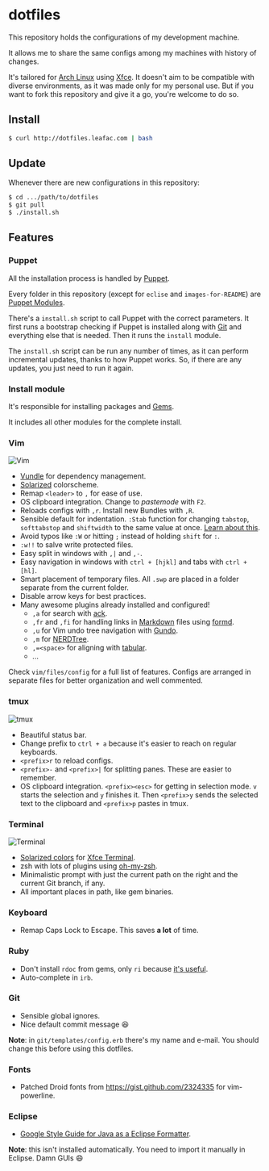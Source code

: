 dotfiles
========

This repository holds the configurations of my development machine.

It allows me to share the same configs among my machines with history of changes.

It's tailored for [Arch Linux][1] using [Xfce][2]. It doesn't aim to be compatible with diverse environments, as it was made only for my personal use. But if you want to fork this repository and give it a go, you're welcome to do so.

Install
-------

```bash
$ curl http://dotfiles.leafac.com | bash
```

Update
------

Whenever there are new configurations in this repository:

```bash
$ cd .../path/to/dotfiles
$ git pull
$ ./install.sh
```

Features
--------

### Puppet

All the installation process is handled by [Puppet][3].

Every folder in this repository (except for `eclise` and `images-for-README`) are [Puppet Modules][4].

There's a `install.sh` script to call Puppet with the correct parameters. It first runs a bootstrap checking if Puppet is installed along with [Git][5] and everything else that is needed. Then it runs the `install` module.

The `install.sh` script can be run any number of times, as it can perform incremental updates, thanks to how Puppet works. So, if there are any updates, you just need to run it again.

### Install module

It's responsible for installing packages and [Gems][6].

It includes all other modules for the complete install.

### Vim

![Vim][7]

* [Vundle][8] for dependency management.
* [Solarized][9] colorscheme.
* Remap `<leader>` to `,` for ease of use.
* OS clipboard integration. Change to _pastemode_ with `F2`.
* Reloads configs with `,r`. Install new Bundles with `,R`.
* Sensible default for indentation. `:Stab` function for changing `tabstop`, `softtabstop` and `shiftwidth` to the same value at once. [Learn about this][10].
* Avoid typos like `:W` or hitting `;` instead of holding `shift` for `:`.
* `:w!!` to salve write protected files.
* Easy split in windows with `,|` and `,-`.
* Easy navigation in windows with `ctrl + [hjkl]` and tabs with `ctrl + [hl]`.
* Smart placement of temporary files. All `.swp` are placed in a folder separate from the current folder.
* Disable arrow keys for best practices.
* Many awesome plugins already installed and configured!
    * `,a` for search with [ack][11].
    * `,fr` and `,fi` for handling links in [Markdown][12] files using [formd][13].
    * `,u` for Vim undo tree navigation with [Gundo][14].
    * `,m` for [NERDTree][15].
    * `,=<space>` for aligning with [tabular][16].
    * ...

Check `vim/files/config` for a full list of features. Configs are arranged in separate files for better organization and well commented.

### tmux

![tmux][17]

* Beautiful status bar.
* Change prefix to `ctrl + a` because it's easier to reach on regular keyboards.
* `<prefix>r` to reload configs.
* `<prefix>-` and `<prefix>|` for splitting panes. These are easier to remember.
* OS clipboard integration. `<prefix><esc>` for getting in selection mode. `v` starts the selection and `y` finishes it. Then `<prefix>y` sends the selected text to the clipboard and `<prefix>p` pastes in tmux.

### Terminal

![Terminal][18]

* [Solarized colors][19] for [Xfce Terminal][20].
* zsh with lots of plugins using [oh-my-zsh][21].
* Minimalistic prompt with just the current path on the right and the current Git branch, if any.
* All important places in path, like gem binaries.

### Keyboard

* Remap Caps Lock to Escape. This saves **a lot** of time.

### Ruby

* Don't install `rdoc` from gems, only `ri` because [it's useful][22].
* Auto-complete in `irb`.

### Git

* Sensible global ignores.
* Nice default commit message :laughing:

**Note**: in `git/templates/config.erb` there's my name and e-mail. You should change this before using this dotfiles.

### Fonts

* Patched Droid fonts from https://gist.github.com/2324335 for vim-powerline.

### Eclipse

* [Google Style Guide for Java as a Eclipse Formatter][23].

**Note**: this isn't installed automatically. You need to import it manually in Eclipse. Damn GUIs :smile:


[1]: http://www.archlinux.org/
[2]: http://www.xfce.org/
[3]: http://puppetlabs.com/
[4]: http://docs.puppetlabs.com/puppet/2.7/reference/modules_fundamentals.html
[5]: http://git-scm.com/
[6]: http://rubygems.org/
[7]: https://raw.github.com/leafac/dotfiles/master/images-for-README/vim.png
[8]: https://github.com/gmarik/vundle
[9]: http://ethanschoonover.com/solarized
[10]: http://vimcasts.org/episodes/tabs-and-spaces/
[11]: http://betterthangrep.com/
[12]: http://daringfireball.net/projects/markdown/
[13]: http://drbunsen.github.com/formd/
[14]: http://sjl.bitbucket.org/gundo.vim/
[15]: https://github.com/scrooloose/nerdtree
[16]: https://github.com/godlygeek/tabular
[17]: https://raw.github.com/leafac/dotfiles/master/images-for-README/tmux.png
[18]: https://raw.github.com/leafac/dotfiles/master/images-for-README/terminal.png
[19]: https://github.com/sgerrand/xfce4-terminal-colors-solarized/blob/master/light/terminalrc
[20]: http://docs.xfce.org/apps/terminal/start
[21]: https://github.com/robbyrussell/oh-my-zsh
[22]: http://jstorimer.com/ri.html
[23]: http://code.google.com/p/google-styleguide/source/browse/trunk/eclipse-java-google-style.xml
